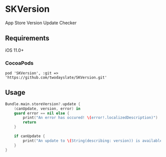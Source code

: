 # SKVersion

App Store Version Update Checker

## Requirements

iOS 11.0+

### CocoaPods

```
pod 'SKVersion', :git => 'https://github.com/twodayslate/SKVersion.git'
```

## Usage

``` swift
Bundle.main.storeVersion?.update {
    (canUpdate, version, error) in
    guard error == nil else {
        print("An error has occured! \(error!.localizedDescription)")
        return
    }
    
    if canUpdate {
        print("An update to \(String(describing: version)) is available")
    }
}
```
